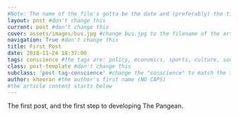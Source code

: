 ```yaml
---
#Note: The name of the file's gotta be the date and (preferably) the title in the following format YYYY-MM-DD-title.md (don't worry if you can't set the file extension)
layout: post #don't change this
current: post #don't change this
cover: assets/images/bus.jpg #change bus.jpg to the filename of the article image
navigation: True #don't change this
title: First Post
date: 2018-11-24 18:37:00
tags: conscience #the tags are: policy, economics, sports, culture, society & conscience (NO CAPS)
class: post-template #don't change this
subclass: 'post tag-conscience' #change the "conscience" to match the tag
author: kheeran #the author's first name (NO CAPS)
#the article content starts below
---
```



The first post, and the first step to developing The Pangean.

